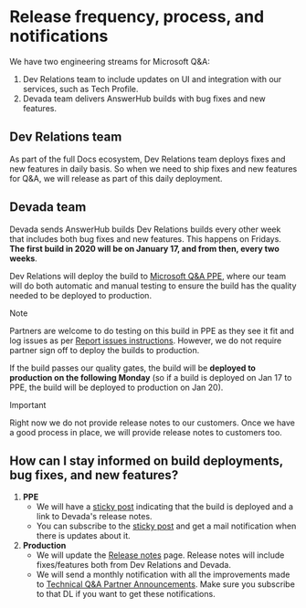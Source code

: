 # Release frequency, process, and notifications

We have two engineering streams for Microsoft Q&A:

1. Dev Relations team to include updates on UI and integration with our services, such as Tech Profile.
2. Devada team delivers AnswerHub builds with bug fixes and new features.

## Dev Relations team

As part of the full Docs ecosystem, Dev Relations team deploys fixes and new features in daily basis. So when we need to ship fixes and new features for Q&A, we will release as part of this daily deployment.

## Devada team

Devada sends AnswerHub builds Dev Relations builds every other week that includes both bug fixes and new features. This happens on Fridays. **The first build in 2020 will be on January 17, and from then, every two weeks**.

Dev Relations will deploy the build to [Microsoft Q&A PPE](https://ppe.docs.microsoft.com/answers/index.html), where our team will do both automatic and manual testing to ensure the build has the quality needed to be deployed to production.

> [!NOTE]
> Partners are welcome to do testing on this build in PPE as they see it fit and log issues as per [Report issues instructions](report-issues.md). However, we do not require partner sign off to deploy the builds to production.

If the build passes our quality gates, the build will be **deployed to production on the following Monday** (so if a build is deployed on Jan 17 to PPE, the build will be deployed to production on Jan 20).

> [!IMPORTANT]
> Right now we do not provide release notes to our customers. Once we have a good process in place, we will provide release notes to customers too.

## How can I stay informed on build deployments, bug fixes, and new features?

1. **PPE**
    - We will have a [sticky post](https://ppe.docs.microsoft.com/en-us/answers/questions/6531/05082020-build-29-deployed-to-ppe.html?branch=master) indicating that the build is deployed and a link to Devada's release notes.
    - You can subscribe to the [sticky post](https://ppe.docs.microsoft.com/en-us/answers/questions/6531/05082020-build-29-deployed-to-ppe.html?branch=master) and get a mail notification when there is updates about it. 
2. **Production**
    - We will update the [Release notes](platform-improvements.md) page. Release notes will include fixes/features both from Dev Relations and Devada.
    - We will send a monthly notification with all the improvements made to [Technical Q&A Partner Announcements](devrelannouncetechqa@microsoft.com). Make sure you subscribe to that DL if you want to get these notifications. 
